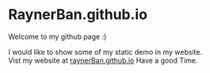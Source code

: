 RaynerBan.github.io
===================
Welcome to my github page :)  

I would like to show some of my static demo in my website.  
Vist my website at [raynerBan.github.io](http://RaynerBan.github.io)
Have a good Time.
